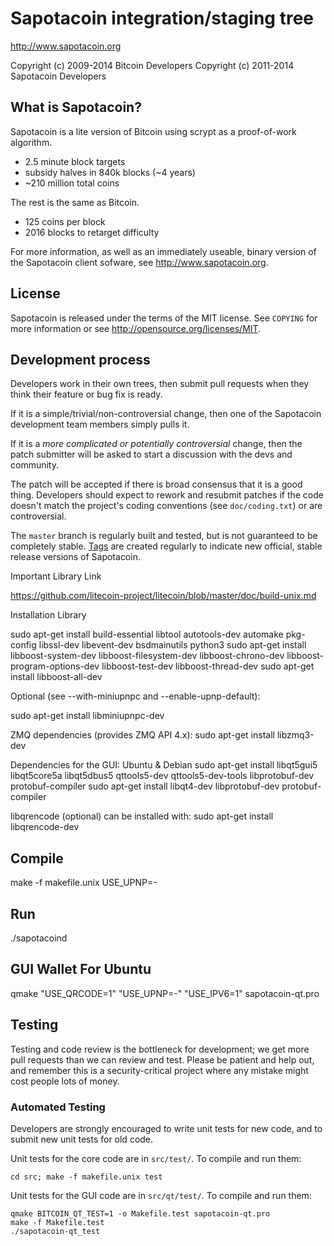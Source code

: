 Sapotacoin integration/staging tree
================================

http://www.sapotacoin.org

Copyright (c) 2009-2014 Bitcoin Developers
Copyright (c) 2011-2014 Sapotacoin Developers

What is Sapotacoin?
----------------

Sapotacoin is a lite version of Bitcoin using scrypt as a proof-of-work algorithm.
 - 2.5 minute block targets
 - subsidy halves in 840k blocks (~4 years)
 - ~210 million total coins

The rest is the same as Bitcoin.
 - 125 coins per block
 - 2016 blocks to retarget difficulty

For more information, as well as an immediately useable, binary version of
the Sapotacoin client sofware, see http://www.sapotacoin.org.

License
-------

Sapotacoin is released under the terms of the MIT license. See `COPYING` for more
information or see http://opensource.org/licenses/MIT.

Development process
-------------------

Developers work in their own trees, then submit pull requests when they think
their feature or bug fix is ready.

If it is a simple/trivial/non-controversial change, then one of the Sapotacoin
development team members simply pulls it.

If it is a *more complicated or potentially controversial* change, then the patch
submitter will be asked to start a discussion with the devs and community.

The patch will be accepted if there is broad consensus that it is a good thing.
Developers should expect to rework and resubmit patches if the code doesn't
match the project's coding conventions (see `doc/coding.txt`) or are
controversial.

The `master` branch is regularly built and tested, but is not guaranteed to be
completely stable. [Tags](https://github.com/sapotacoin-project/sapotacoin/tags) are created
regularly to indicate new official, stable release versions of Sapotacoin.


Important Library Link 

https://github.com/litecoin-project/litecoin/blob/master/doc/build-unix.md

Installation Library

sudo apt-get install build-essential libtool autotools-dev automake pkg-config libssl-dev libevent-dev bsdmainutils python3
sudo apt-get install libboost-system-dev libboost-filesystem-dev libboost-chrono-dev libboost-program-options-dev libboost-test-dev libboost-thread-dev
sudo apt-get install libboost-all-dev

Optional (see --with-miniupnpc and --enable-upnp-default):

sudo apt-get install libminiupnpc-dev


ZMQ dependencies (provides ZMQ API 4.x):
sudo apt-get install libzmq3-dev

Dependencies for the GUI: Ubuntu & Debian
sudo apt-get install libqt5gui5 libqt5core5a libqt5dbus5 qttools5-dev qttools5-dev-tools libprotobuf-dev protobuf-compiler
sudo apt-get install libqt4-dev libprotobuf-dev protobuf-compiler

libqrencode (optional) can be installed with:
sudo apt-get install libqrencode-dev

Compile
-------
 make -f makefile.unix USE_UPNP=-
 
Run 
-----
./sapotacoind
 
GUI Wallet For Ubuntu
--------------------
 qmake "USE_QRCODE=1" "USE_UPNP=-" "USE_IPV6=1" sapotacoin-qt.pro

Testing
-------

Testing and code review is the bottleneck for development; we get more pull
requests than we can review and test. Please be patient and help out, and
remember this is a security-critical project where any mistake might cost people
lots of money.

### Automated Testing

Developers are strongly encouraged to write unit tests for new code, and to
submit new unit tests for old code.

Unit tests for the core code are in `src/test/`. To compile and run them:

    cd src; make -f makefile.unix test

Unit tests for the GUI code are in `src/qt/test/`. To compile and run them:

    qmake BITCOIN_QT_TEST=1 -o Makefile.test sapotacoin-qt.pro
    make -f Makefile.test
    ./sapotacoin-qt_test

